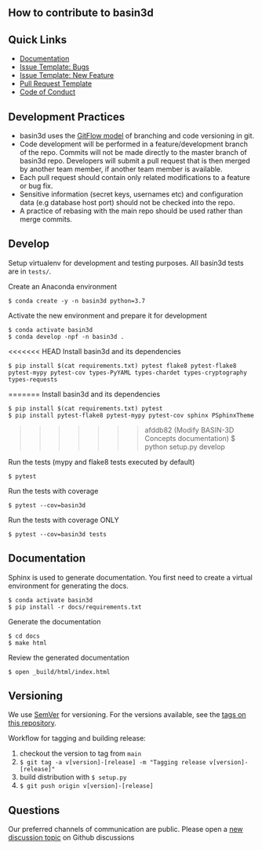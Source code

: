 ## How to contribute to basin3d

## Quick Links
* [Documentation]()
* [Issue Template: Bugs](.github/ISSUE_TEMPLATE/bug_report.md)
* [Issue Template: New Feature](.github/ISSUE_TEMPLATE/feature_request.md)
* [Pull Request Template](.github/pull_request_template.md)
* [Code of Conduct](CODE_OF_CONDUCT.md)


## Development Practices

* basin3d uses the [GitFlow model](https://datasift.github.io/gitflow/IntroducingGitFlow.html) 
  of branching and code versioning in git. 
* Code development will be performed in a feature/development branch of the repo. Commits will not be made directly to the master branch of basin3d repo.  Developers will submit a pull request that is then merged by another team member, if another team member is available.
* Each pull request should contain only related modifications to a feature or bug fix.  
* Sensitive information (secret keys, usernames etc) and configuration data (e.g database host port) should not be checked into the repo.
* A practice of rebasing with the main repo should be used rather than merge commits.  

## Develop

Setup virtualenv for development and testing purposes. All basin3d tests
are in `tests/`.
  
Create an Anaconda environment

    $ conda create -y -n basin3d python=3.7
	
Activate the new environment and prepare it for development

	$ conda activate basin3d
	$ conda develop -npf -n basin3d .

<<<<<<< HEAD
Install basin3d and its dependencies

	$ pip install $(cat requirements.txt) pytest flake8 pytest-flake8 pytest-mypy pytest-cov types-PyYAML types-chardet types-cryptography types-requests 
=======
Install  basin3d and its dependencies

	$ pip install $(cat requirements.txt) pytest
	$ pip install pytest-flake8 pytest-mypy pytest-cov sphinx PSphinxTheme
>>>>>>> afddb82 (Modify BASIN-3D Concepts documentation)
	$ python setup.py develop
	
Run the tests (mypy and flake8 tests executed by default)

    $ pytest 
     
Run the tests with coverage

    $ pytest --cov=basin3d
     
Run the tests with coverage ONLY

    $ pytest --cov=basin3d tests


## Documentation

Sphinx is used to generate documentation. You first need to create a virtual environment for generating the docs.
	
	$ conda activate basin3d
	$ pip install -r docs/requirements.txt
   
Generate the documentation
	
	$ cd docs
	$ make html

Review the generated documentation

	$ open _build/html/index.html


## Versioning

We use [SemVer](http://semver.org/) for versioning. For the versions available, 
see the [tags on this repository](https://github.com/BASIN-3D/basin3d/tags). 

Workflow for tagging and building release:

1. checkout the version to tag from `main`
1. `$ git tag -a v[version]-[release] -m "Tagging release v[version]-[release]"`
1. build distribution with `$ setup.py`
1. `$ git push origin v[version]-[release]`

## Questions
Our preferred channels of communication are public. Please open a [new discussion topic](https://github.com/BASIN-3D/basin3d/discussions) on Github discussions
